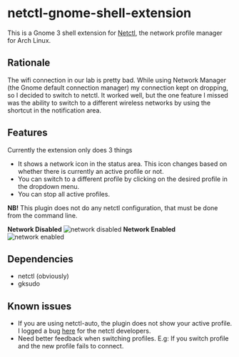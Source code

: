 # netctl-gnome-shell-extension #
This is a Gnome 3 shell extension for  [Netctl](https://wiki.archlinux.org/index.php/Netctl), the network profile manager for Arch Linux.

## Rationale ##
The wifi connection in our lab is pretty bad. While using Network Manager (the Gnome default connection manager) my connection kept on dropping, so I decided to switch to netctl. It worked well, but the one feature I missed was the ability to switch to a different wireless networks by using the shortcut in the notification area.

## Features ##
Currently the extension only does 3 things
* It shows a network icon in the status area. This icon changes based on whether there is currently an active profile or not.
* You can switch to a different profile by clicking on the desired profile in the dropdown menu.
* You can stop all active profiles.

**NB!** This plugin does not do any netctl configuration, that must be done from the command line.

**Network Disabled**
![network disabled](https://github.com/tjaartvdwalt/netctl-gnome-shell-extension/blob/master/screenshots/network-disabled.png?raw=true)
**Network Enabled**
![network enabled](https://github.com/tjaartvdwalt/netctl-gnome-shell-extension/blob/master/screenshots/network-enabled.png?raw=true)

## Dependencies ##
* netctl (obviously)
* gksudo

## Known issues ##
* If you are using netctl-auto, the plugin does not show your active profile. I logged a bug [here](https://github.com/joukewitteveen/netctl/issues/23) for the netctl developers.
* Need better feedback when switching profiles. E.g: If you switch profile and the new profile fails to connect.